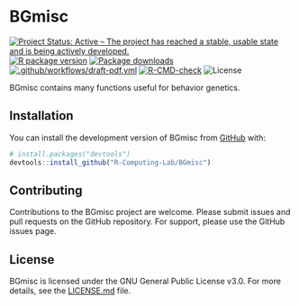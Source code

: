 
<!-- README.md is generated from README.Rmd. Please edit that file -->

# BGmisc

<!-- badges: start -->

[![Project Status: Active – The project has reached a stable, usable
state and is being actively
developed.](https://www.repostatus.org/badges/latest/active.svg)](https://www.repostatus.org/#active)
[![R package
version](https://www.r-pkg.org/badges/version/BGmisc)](https://cran.r-project.org/package=BGmisc)
[![Package
downloads](https://cranlogs.r-pkg.org/badges/grand-total/BGmisc)](https://cran.r-project.org/package=BGmisc)</br>
[![.github/workflows/draft-pdf.yml](https://github.com/R-Computing-Lab/BGmisc/actions/workflows/draft-pdf.yml/badge.svg)](https://github.com/R-Computing-Lab/BGmisc/actions/workflows/draft-pdf.yml)
[![R-CMD-check](https://github.com/R-Computing-Lab/BGmisc/actions/workflows/R-CMD-check.yaml/badge.svg)](https://github.com/R-Computing-Lab/BGmisc/actions/workflows/R-CMD-check.yaml)
![License](https://img.shields.io/badge/License-GPL_v3-blue.svg)
<!-- badges: end -->

BGmisc contains many functions useful for behavior genetics.

## Installation

You can install the development version of BGmisc from
[GitHub](https://github.com/) with:

``` r
# install.packages("devtools")
devtools::install_github("R-Computing-Lab/BGmisc")
```

## Contributing

Contributions to the BGmisc project are welcome. Please submit issues
and pull requests on the GitHub repository. For support, please use the
GitHub issues page.

## License

BGmisc is licensed under the GNU General Public License v3.0. For more
details, see the
[LICENSE.md](https://github.com/R-Computing-Lab/BGmisc/blob/main/LICENSE.md)
file.

